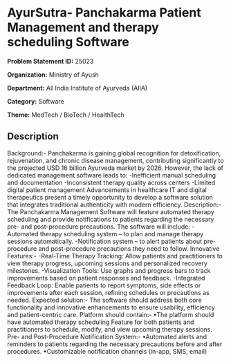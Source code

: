 # AyurSutra- Panchakarma Patient Management and therapy scheduling Software

**Problem Statement ID:** 25023

**Organization:** Ministry of Ayush

**Department:** All India Institute of Ayurveda (AIIA)

**Category:** Software

**Theme:** MedTech / BioTech / HealthTech

## Description

Background:- Panchakarma is gaining global recognition for detoxification, rejuvenation, and chronic disease management, contributing significantly to the projected USD 16 billion Ayurveda market by 2026. However, the lack of dedicated management software leads to: -Inefficient manual scheduling and documentation -Inconsistent therapy quality across centers -Limited digital patient management Advancements in healthcare IT and digital therapeutics present a timely opportunity to develop a software solution that integrates traditional authenticity with modern efficiency. Description:- The Panchakarma Management Software will feature automated therapy scheduling and provide notifications to patients regarding the necessary pre- and post-procedure precautions. The software will include: -Automated therapy scheduling system – to plan and manage therapy sessions automatically. -Notification system – to alert patients about pre-procedure and post-procedure precautions they need to follow. Innovative Features:- -Real-Time Therapy Tracking: Allow patients and practitioners to view therapy progress, upcoming sessions and personalized recovery milestones. -Visualization Tools: Use graphs and progress bars to track improvements based on patient responses and feedback. -Integrated Feedback Loop: Enable patients to report symptoms, side effects or improvements after each session, refining schedules or precautions as needed. Expected solution:- The software should address both core functionality and innovative enhancements to ensure usability, efficiency and patient-centric care. Platform should contain:- •The platform should have automated therapy scheduling Feature for both patients and practitioners to schedule, modify, and view upcoming therapy sessions. Pre- and Post-Procedure Notification System:- •Automated alerts and reminders to patients regarding the necessary precautions before and after procedures. •Customizable notification channels (in-app, SMS, email)

